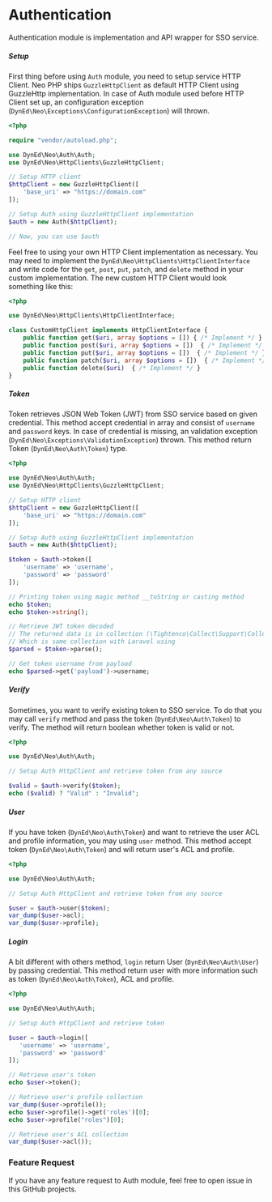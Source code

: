 # Authentication
Authentication module is implementation and API wrapper for SSO service.

##### Setup
First thing before using `Auth` module, you need to setup service HTTP Client. Neo PHP ships `GuzzleHttpClient` as default HTTP Client using GuzzleHttp implementation. In case of Auth module used before HTTP Client set up, an configuration exception (`DynEd\Neo\Exceptions\ConfigurationException`) will thrown.

```php
<?php 

require "vendor/autoload.php";

use DynEd\Neo\Auth\Auth;
use DynEd\Neo\HttpClients\GuzzleHttpClient;

// Setup HTTP client
$httpClient = new GuzzleHttpClient([
    'base_uri' => "https://domain.com"
]);

// Setup Auth using GuzzleHttpClient implementation
$auth = new Auth($httpClient);

// Now, you can use $auth
```

Feel free to using your own HTTP Client implementation as necessary. You may need to implement the `DynEd\Neo\HttpClients\HttpClientInterface` and write code for the `get`, `post`, `put`, `patch`, and `delete` method in your custom implementation. The new custom HTTP Client would look something like this:

```php
<?php

use DynEd\Neo\HttpClients\HttpClientInterface;

class CustomHttpClient implements HttpClientInterface {
    public function get($uri, array $options = []) { /* Implement */ }
    public function post($uri, array $options = [])  { /* Implement */ }
    public function put($uri, array $options = [])  { /* Implement */ }
    public function patch($uri, array $options = [])  { /* Implement */ }
    public function delete($uri)  { /* Implement */ }
}
```

##### Token
Token retrieves JSON Web Token (JWT) from SSO service based on given credential. This method accept credential in array and consist of `username` and `password` keys. In case of credential is missing, an validation exception (`DynEd\Neo\Exceptions\ValidationException`) thrown. This method return Token (`DynEd\Neo\Auth\Token`) type.

```php
<?php

use DynEd\Neo\Auth\Auth;
use DynEd\Neo\HttpClients\GuzzleHttpClient;

// Setup HTTP client
$httpClient = new GuzzleHttpClient([
    'base_uri' => "https://domain.com"
]);

// Setup Auth using GuzzleHttpClient implementation
$auth = new Auth($httpClient);

$token = $auth->token([
    'username' => 'username',
    'password' => 'password'
]);

// Printing token using magic method __toString or casting method
echo $token;
echo $token->string();

// Retrieve JWT token decoded
// The returned data is in collection (\Tightenco\Collect\Support\Collection)
// Which is same collection with Laravel using
$parsed = $token->parse();

// Get token username from payload
echo $parsed->get('payload')->username;
```

##### Verify
Sometimes, you want to verify existing token to SSO service. To do that you may call `verify` method and pass the token (`DynEd\Neo\Auth\Token`) to verify. The method will return boolean whether token is valid or not.

```php
<?php

use DynEd\Neo\Auth\Auth;

// Setup Auth HttpClient and retrieve token from any source

$valid = $auth->verify($token);
echo ($valid) ? "Valid" : "Invalid";
```

##### User
If you have token (`DynEd\Neo\Auth\Token`) and want to retrieve the user ACL and profile information, you may using `user` method. This method accept token (`DynEd\Neo\Auth\Token`) and will return user's ACL and profile.

 ```php
<?php

use DynEd\Neo\Auth\Auth;

// Setup Auth HttpClient and retrieve token from any source

$user = $auth->user($token);
var_dump($user->acl);
var_dump($user->profile);
```

 
##### Login
A bit different with others method, `login` return User (`DynEd\Neo\Auth\User`) by passing credential. This method return user with more information such as token (`DynEd\Neo\Auth\Token`), ACL and profile.

 ```php
<?php

use DynEd\Neo\Auth\Auth;

// Setup Auth HttpClient and retrieve token

$user = $auth->login([
    'username' => 'username',
    'password' => 'password'
]);

// Retrieve user's token
echo $user->token();

// Retrieve user's profile collection
var_dump($user->profile());
echo $user->profile()->get('roles')[0];
echo $user->profile("roles")[0];

// Retrieve user's ACL collection
var_dump($user->acl());
```
 
### Feature Request
If you have any feature request to Auth module, feel free to open issue in this GitHub projects.
